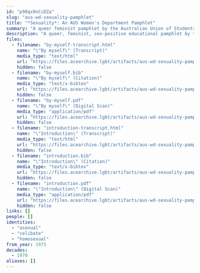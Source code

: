 ```yaml
---
id: "p98qx9nCcDZa"
slug: "aus-wd-sexuality-pamphlet"
title: "*Sexuality*: An AUS Women's Department Pamphlet"
summary: "A queer feminist pamphlet by the Australian Union of Students (AUS) Women's Department. References both asexuality and celibacy."
description: "A queer, feminist, sex-positive educational pamphlet by the Australian Union of Students (AUS) Women's Department. References both asexuality and celibacy."
files:
  - filename: "by-myself-transcript.html"
    name: "\"By myself\" (Transcript)"
    media_type: "text/html"
    url: "https://files.acearchive.lgbt/artifacts/aus-wd-sexuality-pamphlet/by-myself-transcript.html"
    hidden: false
  - filename: "by-myself.bib"
    name: "\"By myself\" (Citation)"
    media_type: "text/x-bibtex"
    url: "https://files.acearchive.lgbt/artifacts/aus-wd-sexuality-pamphlet/by-myself.bib"
    hidden: false
  - filename: "by-myself.pdf"
    name: "\"By myself\" (Digital Scan)"
    media_type: "application/pdf"
    url: "https://files.acearchive.lgbt/artifacts/aus-wd-sexuality-pamphlet/by-myself.pdf"
    hidden: false
  - filename: "introduction-transcript.html"
    name: "\"Introduction\" (Transcript)"
    media_type: "text/html"
    url: "https://files.acearchive.lgbt/artifacts/aus-wd-sexuality-pamphlet/introduction-transcript.html"
    hidden: false
  - filename: "introduction.bib"
    name: "\"Introduction\" (Citation)"
    media_type: "text/x-bibtex"
    url: "https://files.acearchive.lgbt/artifacts/aus-wd-sexuality-pamphlet/introduction.bib"
    hidden: false
  - filename: "introduction.pdf"
    name: "\"Introduction\" (Digital Scan)"
    media_type: "application/pdf"
    url: "https://files.acearchive.lgbt/artifacts/aus-wd-sexuality-pamphlet/introduction.pdf"
    hidden: false
links: []
people: []
identities:
  - "asexual"
  - "celibate"
  - "homosexual"
from_year: 1975
decades:
  - 1970
aliases: []
---
```

